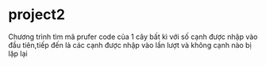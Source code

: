 # project2
Chương trình tìm mã prufer code của 1 cây bất kì với số cạnh được nhập vào đầu tiên,tiếp đến là các cạnh được nhập vào lần lượt và không cạnh nào bị lặp lại
